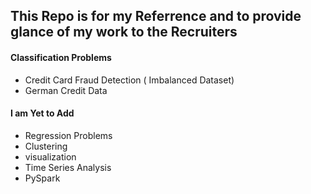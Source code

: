 ## This Repo is for my Referrence and to provide glance of my work to the Recruiters
#### Classification Problems
* Credit Card Fraud Detection ( Imbalanced Dataset)
* German Credit Data

#### I am Yet to Add
* Regression Problems
* Clustering
* visualization 
* Time Series Analysis
* PySpark
